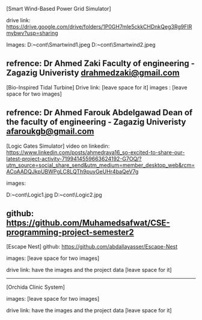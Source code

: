[Smart Wind-Based Power Grid Simulator]

drive link:
https://drive.google.com/drive/folders/1P0GH7mle5ckkCHDnkQeg3Rg9FIRmybwv?usp=sharing

Images: 
D:~cont\Smartwind1.jpeg
D:~cont\Smartwind2.jpeg

refrence: Dr Ahmed Zaki 
Faculty of engineering - Zagazig Univeristy
drahmedzaki@gmail.com
--------------------------

[Bio-Inspired Tidal Turbine]
Drive link:
[leave space for it]
images : 
[leave space for two images]


refrence: Dr Ahmed Farouk Abdelgawad 
Dean of the faculty of engineering - Zagazig Univeristy
afaroukgb@gmail.com
--------------------------

[Logic Gates Simulator]
video on linkedin:
https://www.linkedin.com/posts/ahmedraya16_so-excited-to-share-our-latest-project-activity-7199414559663624192-G7OQ/?utm_source=social_share_send&utm_medium=member_desktop_web&rcm=ACoAADQJkpUBWPgLC8LQTh9puyGeUHr4baQeV7g

images:

D:~cont\Logic1.jpg
D:~cont\Logic2.jpg

github:
https://github.com/Muhamedsafwat/CSE-programming-project-semester2
--------------------------

[Escape Nest]
github: 
https://github.com/abdallayasser/Escape-Nest

images: 
[leave space for two images]

drive link: have the images and the project data
[leave space for it]


--------------------------

[Orchida Clinic System]


images: 
[leave space for two images]

drive link: have the images and the project data
[leave space for it]